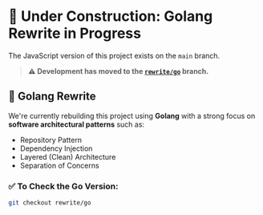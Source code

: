 # 🚧 Under Construction: Golang Rewrite in Progress

The JavaScript version of this project exists on the `main` branch.

> **⚠️ Development has moved to the [`rewrite/go`](https://github.com/nivas7/Deta/tree/rewrite/go) branch.**

## 🔁 Golang Rewrite

We're currently rebuilding this project using **Golang** with a strong focus on **software architectural patterns** such as:

- Repository Pattern
- Dependency Injection
- Layered (Clean) Architecture
- Separation of Concerns

### ✅ To Check the Go Version:

```bash
git checkout rewrite/go
```
```
